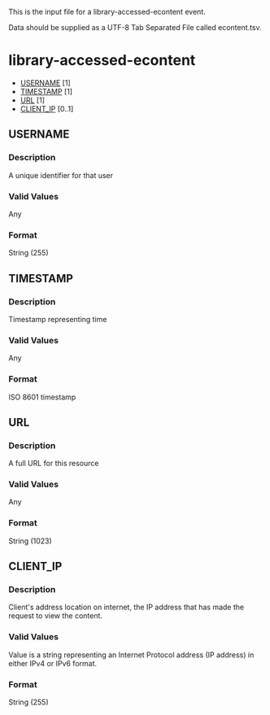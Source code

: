 This is the input file for a library-accessed-econtent event.

Data should be supplied as a UTF-8 Tab Separated File called econtent.tsv.

# library-accessed-econtent

* [USERNAME](#username) [1]
* [TIMESTAMP](#timestamp) [1]
* [URL](#url) [1]
* [CLIENT_IP](#client_ip) [0..1]



## USERNAME 
### Description

A unique identifier for that user

### Valid Values
Any

### Format
String (255)

## TIMESTAMP
### Description

Timestamp representing time

### Valid Values
Any

### Format
ISO 8601 timestamp

## URL 
### Description

A full URL for this resource

### Valid Values
Any

### Format
String (1023)


## CLIENT_IP 
### Description

Client's address location on internet, the IP address that has made the request to view the content.

### Valid Values
Value is a string representing an Internet Protocol address (IP address) in either IPv4 or IPv6 format.

### Format
String (255)
